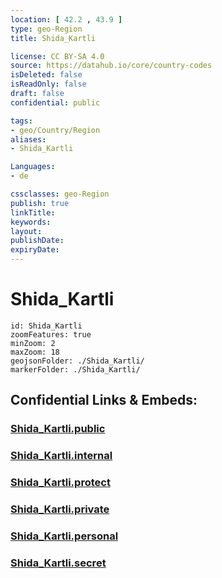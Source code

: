 ```yaml
---
location: [ 42.2 , 43.9 ] 
type: geo-Region
title: Shida_Kartli

license: CC BY-SA 4.0
source: https://datahub.io/core/country-codes
isDeleted: false
isReadOnly: false
draft: false
confidential: public

tags:
- geo/Country/Region
aliases:
- Shida_Kartli

Languages:
- de

cssclasses: geo-Region
publish: true
linkTitle: 
keywords: 
layout: 
publishDate: 
expiryDate: 
---
```


# Shida_Kartli

```leaflet
id: Shida_Kartli
zoomFeatures: true 
minZoom: 2 
maxZoom: 18
geojsonFolder: ./Shida_Kartli/
markerFolder: ./Shida_Kartli/
```


## Confidential Links & Embeds: 

### [Shida_Kartli.public](/_public/\Earth\Continent\Europe\Europe~East\Georgia,Europe\Regions~GeorgiaShida_Kartli.public.md) 

### [Shida_Kartli.internal](/_internal/\Earth\Continent\Europe\Europe~East\Georgia,Europe\Regions~GeorgiaShida_Kartli.internal.md) 

### [Shida_Kartli.protect](/_protect/\Earth\Continent\Europe\Europe~East\Georgia,Europe\Regions~GeorgiaShida_Kartli.protect.md) 

### [Shida_Kartli.private](/_private/\Earth\Continent\Europe\Europe~East\Georgia,Europe\Regions~GeorgiaShida_Kartli.private.md) 

### [Shida_Kartli.personal](/_personal/\Earth\Continent\Europe\Europe~East\Georgia,Europe\Regions~GeorgiaShida_Kartli.personal.md) 

### [Shida_Kartli.secret](/_secret/\Earth\Continent\Europe\Europe~East\Georgia,Europe\Regions~GeorgiaShida_Kartli.secret.md)

